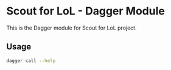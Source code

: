 # Scout for LoL - Dagger Module

This is the Dagger module for Scout for LoL project.

## Usage

```bash
dagger call --help
```
